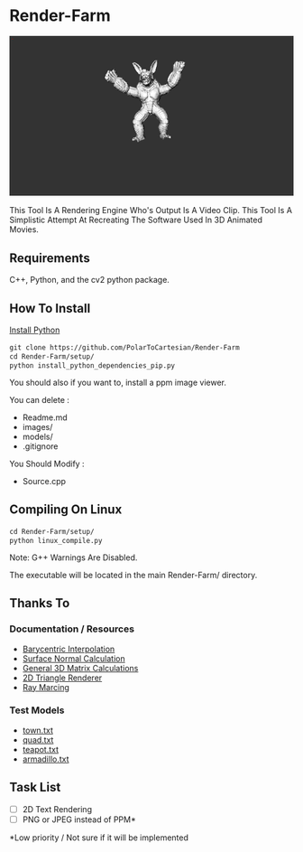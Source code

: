 # Render-Farm

![Presentation Image](images/example.png)

This Tool Is A Rendering Engine Who's Output Is A Video Clip. This Tool Is A Simplistic Attempt At Recreating The Software Used In 3D Animated Movies.

## Requirements

C++, Python, and the cv2 python package.

## How To Install

[Install Python](https://www.python.org/downloads/)

```
git clone https://github.com/PolarToCartesian/Render-Farm
cd Render-Farm/setup/
python install_python_dependencies_pip.py
```

You should also if you want to, install a ppm image viewer.

You can delete :

+ Readme.md
+ images/
+ models/
+ .gitignore

You Should Modify :

+ Source.cpp

## Compiling On Linux

```
cd Render-Farm/setup/
python linux_compile.py
```

Note: G++ Warnings Are Disabled.

The executable will be located in the main Render-Farm/ directory.

## Thanks To

### Documentation / Resources

+ [Barycentric Interpolation](https://codeplea.com/triangular-interpolation)
+ [Surface Normal Calculation](https://www.khronos.org/opengl/wiki/Calculating_a_Surface_Normal)
+ [General 3D Matrix Calculations](https://www.youtube.com/playlist?list=PLRIWtICgwaX0u7Rf9zkZhLoLuZVfUksDP)
+ [2D Triangle Renderer](https://github.com/ssloy/tinyrenderer/wiki/Lesson-2:-Triangle-rasterization-and-back-face-culling)
+ [Ray Marcing](http://jamie-wong.com/2016/07/15/ray-marching-signed-distance-functions/#signed-distance-functions)

### Test Models

+ [town.txt](https://free3d.com/3d-model/environment-23742.html)
+ [quad.txt](https://github.com/triplepointfive/ogldev/blob/master/Content/quad.obj)
+ [teapot.txt](https://graphics.stanford.edu/courses/cs148-10-summer/as3/code/as3/teapot.obj)
+ [armadillo.txt](http://www.prinmath.com/csci5229/OBJ/index.html)

## Task List

+ [ ] 2D Text Rendering
+ [ ] PNG or JPEG instead of PPM*

*Low priority / Not sure if it will be implemented